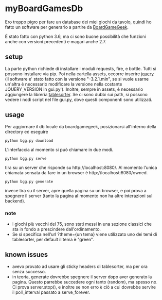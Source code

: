 # myBoardGamesDb

Ero troppo pigro per fare un database dei miei giochi da tavolo, quindi ho fatto un
 software per generarlo a partire da [BoardGameGeek](https://boardgamegeek.com). 
 
È stato fatto con python 3.6, ma ci sono buone possibilità che funzioni anche con versioni precedenti e magari anche 2.7.

## setup
La parte python richiede di installare i moduli requests, fire, e bottle.
Tutti si possono installare via pip.
Poi nella cartella assets, occorre inserire [jquery](http://jquery.com/)
(il software e' stato fatto con la versione "-3.2.1.min",
se si vuole usarne un'altra è necessario modificare la versione nella
costante JQUERY_VERSION in gui.py').
Inoltre, sempre in assets, è necessario aggiungere la libreria [tablesorter](http://tablesorter.com/).
Se ci sono dubbi sui path, si possono vedere i nodi script nel file gui.py,
dove questi componenti sono utilizzati.

## usage
Per aggiornare il db locale da boardgamegeek, posizionarsi all'interno della directory ed eseguire
```
python bgg.py download
```
L'interfaccia al momento si può chiamare in due modi.
```
python bgg.py serve
```
tira su un server che risponde su http://localhost:8080/. Al momento l'unica chiamata sensata da fare in un browser è http://localhost:8080/owned.
```
python bgg.py generate
```
invece tira su il server, apre quella pagina su un browser, e poi
prova a spegnere il server
(tanto la pagina al momento non ha altre interazioni sul backend).

### note
* I giochi più vecchi del 75, sono stati messi in una sezione classici che sta in fondo a prescindere dall'ordinamento.
* Se si specifica nell'url ?theme={un tema} viene utilizzato uno dei temi di tablesorter, per default il tema è "green".


## known issues
* avevo provato ad usare gli sticky headers di tablesorter, ma per ora senza successo.
* in teoria, generate dovrebbe spegnere il server dopo aver generato la pagina.
Questo parrebbe succedere ogni tanto (random), ma spesso no.
Ci prova server.stop(), e inoltre se non erro è ciò a cui
dovrebbe servire il poll_interval passato a serve_forever.
